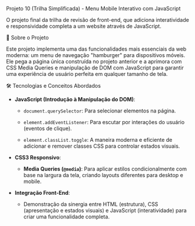 Projeto 10 (Trilha Simplificada) - Menu Mobile Interativo com JavaScript

 

O projeto final da trilha de revisão de front-end, que adiciona interatividade e responsividade completa a um website através de JavaScript.

 

 🚀 Sobre o Projeto

 

Este projeto implementa uma das funcionalidades mais essenciais da web moderna: um menu de navegação "hamburger" para dispositivos móveis. Ele pega a página única construída no projeto anterior e a aprimora com CSS Media Queries e manipulação de DOM com JavaScript para garantir uma experiência de usuário perfeita em qualquer tamanho de tela.

 

 🛠️ Tecnologias e Conceitos Abordados

 

- **JavaScript (Introdução à Manipulação do DOM)**:

  - `document.querySelector`: Para selecionar elementos na página.

  - `element.addEventListener`: Para escutar por interações do usuário (eventos de clique).

  - `element.classList.toggle`: A maneira moderna e eficiente de adicionar e remover classes CSS para controlar estados visuais.

- **CSS3 Responsivo**:

  - **Media Queries (`@media`)**: Para aplicar estilos condicionalmente com base na largura da tela, criando layouts diferentes para desktop e mobile.

- **Integração Front-End**:

  - Demonstração da sinergia entre HTML (estrutura), CSS (apresentação e estados visuais) e JavaScript (interatividade) para criar uma funcionalidade completa.
